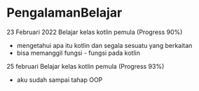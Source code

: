 # PengalamanBelajar

23 Februari 2022
Belajar kelas kotlin pemula (Progress 90%)

- mengetahui apa itu kotlin dan segala sesuatu yang berkaitan
- bisa memanggil fungsi - fungsi pada kotlin

25 februari 
Belajar kelas kotlin pemula (Progress 93%)

- aku sudah sampai tahap OOP 
